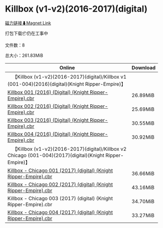 # Killbox (v1-v2)(2016-2017)(digital)

[磁力链接⬇Magnet Link](magnet:?xt=urn:btih:d0d2497741a6278ae523d16c231a8bad72002b98&dn=Killbox%20%28v1-v2%29%282016-2017%29%28digital%29)

打包下载📦仍在工事中

文件数：8

总大小：261.83MiB

Online | Download
--- | ---
&emsp;【Killbox (v1-v2)(2016-2017)(digital)/Killbox v1 (001-004)(2016)(digital)(Knight Ripper-Empire)】 | 
[Killbox 001 (2016) (Digital) (Knight Ripper-Empire).cbr](https://github.com/alicewish/markdown/blob/master/comic/Killbox-001-2016-Digital-Knight-Ripper-Empire-cbr.md) | 26.89MiB
[Killbox 002 (2016) (Digital) (Knight Ripper-Empire).cbr](https://github.com/alicewish/markdown/blob/master/comic/Killbox-002-2016-Digital-Knight-Ripper-Empire-cbr.md) | 25.69MiB
[Killbox 003 (2016) (Digital) (Knight Ripper-Empire).cbr](https://github.com/alicewish/markdown/blob/master/comic/Killbox-003-2016-Digital-Knight-Ripper-Empire-cbr.md) | 30.55MiB
[Killbox 004 (2016) (Digital) (Knight Ripper-Empire).cbr](https://github.com/alicewish/markdown/blob/master/comic/Killbox-004-2016-Digital-Knight-Ripper-Empire-cbr.md) | 30.92MiB
&emsp;【Killbox (v1-v2)(2016-2017)(digital)/Killbox v2 Chicago (001-004)(2017)(digital)(Knight Ripper-Empire)】 | 
[Killbox - Chicago 001 (2017) (digital) (Knight Ripper-Empire).cbr](https://github.com/alicewish/markdown/blob/master/comic/Killbox-Chicago-001-2017-digital-Knight-Ripper-Empire-cbr.md) | 36.66MiB
[Killbox - Chicago 002 (2017) (digital) (Knight Ripper-Empire).cbr](https://github.com/alicewish/markdown/blob/master/comic/Killbox-Chicago-002-2017-digital-Knight-Ripper-Empire-cbr.md) | 43.16MiB
Killbox - Chicago 003 (2017) (digital) (Knight Ripper-Empire).cbr | 34.70MiB
[Killbox - Chicago 004 (2017) (digital) (Knight Ripper-Empire).cbr](https://github.com/alicewish/markdown/blob/master/comic/Killbox-Chicago-004-2017-digital-Knight-Ripper-Empire-cbr.md) | 33.27MiB